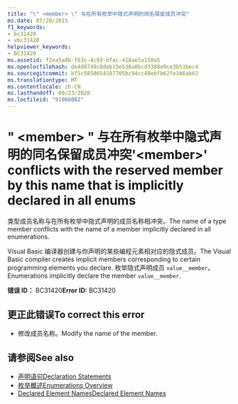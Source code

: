 ```yaml
---
title: "\" <member> \" 与在所有枚举中隐式声明的同名保留成员冲突"
ms.date: 07/20/2015
f1_keywords:
- bc31420
- vbc31420
helpviewer_keywords:
- BC31420
ms.assetid: f2ea5a8b-f63c-4c93-bfac-418ae5a150a5
ms.openlocfilehash: de4d8749c8deb15e538a8bcd3388e9ce3b53bec4
ms.sourcegitcommit: bf5c5850654187705bc94cc40ebfb62fe346ab02
ms.translationtype: MT
ms.contentlocale: zh-CN
ms.lasthandoff: 09/23/2020
ms.locfileid: "91066082"
---
```

# <a name="member-conflicts-with-the-reserved-member-by-this-name-that-is-implicitly-declared-in-all-enums"></a><span data-ttu-id="e66a4-102">" \<member> " 与在所有枚举中隐式声明的同名保留成员冲突</span><span class="sxs-lookup"><span data-stu-id="e66a4-102">'\<member>' conflicts with the reserved member by this name that is implicitly declared in all enums</span></span>

<span data-ttu-id="e66a4-103">类型成员名称与在所有枚举中隐式声明的成员名称相冲突。</span><span class="sxs-lookup"><span data-stu-id="e66a4-103">The name of a type member conflicts with the name of a member implicitly declared in all enumerations.</span></span>  
  
 <span data-ttu-id="e66a4-104">Visual Basic 编译器创建与你声明的某些编程元素相对应的隐式成员。</span><span class="sxs-lookup"><span data-stu-id="e66a4-104">The Visual Basic compiler creates implicit members corresponding to certain programming elements you declare.</span></span> <span data-ttu-id="e66a4-105">枚举隐式声明成员 `value__member`。</span><span class="sxs-lookup"><span data-stu-id="e66a4-105">Enumerations implicitly declare the member `value__member`.</span></span>  
  
 <span data-ttu-id="e66a4-106">**错误 ID：** BC31420</span><span class="sxs-lookup"><span data-stu-id="e66a4-106">**Error ID:** BC31420</span></span>  
  
## <a name="to-correct-this-error"></a><span data-ttu-id="e66a4-107">更正此错误</span><span class="sxs-lookup"><span data-stu-id="e66a4-107">To correct this error</span></span>  
  
- <span data-ttu-id="e66a4-108">修改成员名称。</span><span class="sxs-lookup"><span data-stu-id="e66a4-108">Modify the name of the member.</span></span>  
  
## <a name="see-also"></a><span data-ttu-id="e66a4-109">请参阅</span><span class="sxs-lookup"><span data-stu-id="e66a4-109">See also</span></span>

- [<span data-ttu-id="e66a4-110">声明语句</span><span class="sxs-lookup"><span data-stu-id="e66a4-110">Declaration Statements</span></span>](../programming-guide/language-features/statements.md#declaration-statements)
- [<span data-ttu-id="e66a4-111">枚举概述</span><span class="sxs-lookup"><span data-stu-id="e66a4-111">Enumerations Overview</span></span>](../programming-guide/language-features/constants-enums/enumerations-overview.md)
- [<span data-ttu-id="e66a4-112">Declared Element Names</span><span class="sxs-lookup"><span data-stu-id="e66a4-112">Declared Element Names</span></span>](../programming-guide/language-features/declared-elements/declared-element-names.md)
